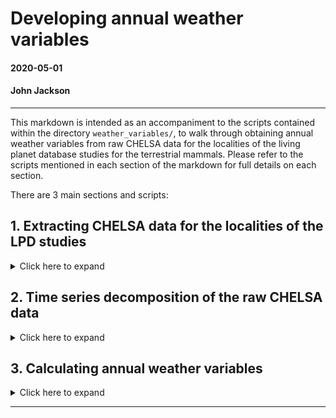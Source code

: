# Developing annual weather variables

#### 2020-05-01 
#### John Jackson

---

This markdown is intended as an accompaniment to the scripts contained within the directory `weather_variables/`, to walk through obtaining annual weather variables from raw CHELSA data for the localities of the living planet database studies for the terrestrial mammals. Please refer to the scripts mentioned in each section of the markdown for full details on each section.

There are 3 main sections and scripts:

## 1. Extracting CHELSA data for the localities of the LPD studies
<details>
  <summary>Click here to expand</summary>

### `chelsa_extraction_pilot.R`

The first task is to extract values of temperature and precipitation from the CHELSA raster files for the localities of our LPD studies. The limitation here is the computational intensity of extracting values from such large raster files. This issue is addressed neatly using methods of extraction from the `exactextractr` package alongside `raster`.

For the mammal data, we restricted the raw data to only include years that overlapped with the CHELSA data i.e. 1979-2013 and only studies that had over 5 years of data. This left **1143** studies. For each of the studies that remained after the restrictions, we expanded the data out to include all year-month combinations from 1979-2013 for each study. This is to give us full timeseries' that can be decomposed to extract anomalies/deviations in the weather. The data looks like this:

```
## 1a. Mammal living planet data

glimpse(mam)
Rows: 480,060
Columns: 6
$ ID        <dbl> 28, 28, 28, 28, 28, 28, 28, 28, 28, 28, 28, 28, 28, 28, 28, 28, 28, 28, 28, 28,…
$ Binomial  <chr> "Acinonyx_jubatus", "Acinonyx_jubatus", "Acinonyx_jubatus", "Acinonyx_jubatus",…
$ Latitude  <dbl> -2.33333, -2.33333, -2.33333, -2.33333, -2.33333, -2.33333, -2.33333, -2.33333,…
$ Longitude <dbl> 34.58333, 34.58333, 34.58333, 34.58333, 34.58333, 34.58333, 34.58333, 34.58333,…
$ year      <int> 1979, 1979, 1979, 1979, 1979, 1979, 1979, 1979, 1979, 1979, 1979, 1979, 1980, 1…
$ month     <int> 1, 2, 3, 4, 5, 6, 7, 8, 9, 10, 11, 12, 1, 2, 3, 4, 5, 6, 7, 8, 9, 10, 11, 12, 1…
```

Where each study has a unique ID, is on a particular species (Binomial), and has location information in Latitude and Longitude (although not necessarily a specific location). Note that we also have year and month, which begins in January 1979 (the start of the study) for every study.

Then we set up a `files_df` data.frame, which stores the file path, year and month of each of the rasters for indexing when we extract the data.

```
## 1b. CHELSA raster file lists

# from the UCloud - you select the files you want to use when creating the job
U_t <- "CHELSA/temperature"
U_p <- "CHELSA/precipitation"

files_temp <- paste(U_t, list.files(U_t), sep = "/")
files_precip <- paste(U_p, list.files(U_p), sep = "/")

files_df <- tibble(files_temp, files_precip) %>% 
  mutate(year = map_int(files_temp, ~ as.integer(strsplit(.x, "_")[[1]][3]))) %>% 
  mutate(month = map_int(files_temp, ~ as.integer(strsplit(.x, "_")[[1]][4])))
```

### Extract raster values

Now we go through the files and find the studies in the mammal data that are associated with the year-month combination of that files_df row, and extract the CHELSA data for it. In the code below, x is the current row of the files_df data. Once we have the c_species (current species data) tibble and the rasters in chelsa_temp and chelsa_precip, we set the NA values of precipitation, which are those above 65000. Then, we have to convert the mammal data to the coordinate reference system of the raster files, which is *WGS84*. 

```
  # 1. extract the right data
  c_species = dplyr::filter(mam,
                            year == files_df[x,]$year,
                            month == files_df[x,]$month)
  
  chelsa_temp   = raster(x = files_df[x,]$files_temp)
  chelsa_precip = raster(x = files_df[x,]$files_precip)
  
  # incorporating NAs
  chelsa_precip[values(chelsa_precip) > 65000] = NA_real_
  
    # 2. Converting the species data to spatial data and aligning with CHELSA coordinate reference
  coordinates(c_species) = c("Longitude","Latitude")
  pbase = "+proj=longlat +datum=WGS84 +no_defs +ellps=WGS84 +towgs84=0,0,0"
  proj4string(c_species) = pbase
  c_species = spTransform(c_species, crs(chelsa_temp))
  

```
Then we extract the necessary data. The `raster` package enables you to do this with square bracket indexing.

```
  #_________________________________________________________________________________________________
  # 3a. Extract the climate data from exact points- Takes a while
  cells_sp = cellFromXY(chelsa_temp, c_species)
  c_species$raster_cell = cells_sp
  c_species$temp = chelsa_temp[cells_sp] / 10 - 273.15 # Kelvin to celcius
  c_species$precip = chelsa_precip[cells_sp]
```
---

### Considering buffers

There are several potential problems with extracting just a single raster value for each mammal study in each month-year. The coordinates given in the data may not be in reference to the specific location of the population, and more just an indication of the general location of the study area. The location noted might also not be biologically relevant to the study species. For migratory/highly mobile species for example, a much broader climatic area my be covered by the population. 

Therefore, creating buffers of varying radius around each study site enables us to (partially) address some of these spatial difficulties. The `rgeos` package gives us tools to create a buffer with a specific radius around our coordinate points. The only slight hurdle here is that we are in a *WGS84* CRS, which would mean the buffer radius is in radians. We first have to convert the coordinates to the *UTM* CRS, which projects in meters. The result of the buffer is a spatial polygon, for which we want to extract a weighted mean from the raster cells it overlaps. This is achieved with the `exactextract` package. This makes things much much faster than traditional indexing. This general code, here for a buffer of 50m (essentially the exact raster point) is as follows:

```
  # 3b. Extracting the climate data from a small buffer radius of 50m - if ~identical will use this
  ## Key advantage is using exactextractr, which uses C++ coding to do raster operations much faster.
  ## First convert to the Universal Transverse Mercator projection system to buffer in m accurately
  
  p_utm = CRS("+proj=utm +datum=WGS84")
  utm = spTransform(c_species, p_utm)
  
  # buffer width is the radius in units of the CRS, using 50 line segments for the 
  # approximation of a circle and the study ID as our ID variable
  csp_buff_small = rgeos::gBuffer(utm, width = 50, quadsegs = 50,
                                  byid = TRUE, id = utm$ID)
  
  ## Convert back to WGS84 to extract from CHELSA and convert to sf type
  csp_buff_wgs_small = sf::st_as_sf(spTransform(csp_buff_small, 
                                                CRS("+proj=longlat +datum=WGS84 +no_defs +ellps=WGS84 +towgs84=0,0,0")))
  c_species$temp_50m = (exact_extract(x = chelsa_temp, y = csp_buff_wgs_small, 
                                      fun = "mean", progress = FALSE)/10) - 273.15
  c_species$precip_50m = exact_extract(x = chelsa_precip, y = csp_buff_wgs_small, 
                                       fun = "mean", progress = FALSE)
```

This is then repeated in our code for a radius of 5km and a radius of 50km, which give different levels of spatial scales to explore in terms of population responses (see correlations of these buffer values in the additional plots found in `/plots/developing_annual_weather_variables/`). To visualise this concept more intuitively, imagine a study taking place at my department at the University of Southern Denmark in Odense, DK, with coordinates Long = 10.425869, Lat = 55.368266 (see `buffer_example_sdu.R`). Here we can see the exact study location (black point) and then the buffer polygons that would be used to calculate the weighted mean of the CHELSA data, for 5km and 50km, respectively.

<img src="../plots/developing_annual_weather_variables/buffer_example_sdu.jpeg" width="800" />

These extractions, both exact and for buffer polygons were repeated for all year-month combinations for the CHELSA data and all ~1100 studies. The result is a dataset, named `mam_chelsa` of monthly weather variables at all the different study localities:

![](../plots/chelsa_raw/temp_mam.jpeg)
![](../plots/chelsa_raw/precip_mam.jpeg)

</details>

## 2. Time series decomposition of the raw CHELSA data
<details>
  <summary>Click here to expand</summary>

### `weather_decomposition.R`

When an organism/population responds to the weather, we hypothesise it will more often respond to deviations from the weather that is expected, rather than to the raw weather, which has seasonal variation etc. that organisms have evolved to track. Therefore, in addition to the raw weather variables, we also want to evaluate these deviations, or anomalies, in the weather.

Here, we use an **Additive Seasonal Decomposition by Loess**, or **STL**, decomposition. This uses a Loess smoothing approach to estimate the seasonal (annual cycle) and trend (mean change across the time series) components, and then the additional remainder not accounted for by the seasonal or trend components. This remainder, or anomaly component, gives us the deviation in the weather compared to what is expected.

Here, we will walk through an example of this for temperature for a single study: Cheetah in Tanzania:

```
## Test - temp for ID 28 - Cheetah
temp_test <- mam_chelsa %>% 
  filter(ID == 28) %>% 
  dplyr::select(ID, Binomial, 
                Longitude, Latitude, 
                year, month, temp) %>% 
  mutate(date = as.Date(paste0(year, "-", month, "-", "01")), # first day of the month - justified? matters?
         temp = as.numeric(scale(temp))) 
```

Note that we have scaled the temperature values using a z transformation and that we are converting the month and year to have a formal date format. We scaled all weather values (particularly important for precipitation) to minimise the seasonality of the final anomalies and to ensure they were normally distributed. The scaled raw temperature for the Cheetah study between 1979-2013 is as follows.

![](../plots/developing_annual_weather_variables/temp_scale_cheetah_example.jpeg)

The decomposition is straightforward using base functions in R that are efficient at handling time-series objects. First we have to convert our temperatures and dates to a time-series object though, which requires us to use the `zoo` package. The frequency of the time-series is 12, because we have monthly observations, and we are starting from the first month of 1979.

```
test_ts <- ts(zoo(temp_test$temp, order.by= temp_test$date),
               frequency=12, start=c(1979,1))
```

Then we perform the STL decomposition using the `stl` function in base R. There are lots of arguments in the stl function, but it is critical to control the s.window - number of years (in our case) in the seasonal window with which the seasonal component can vary in magnitude across, and the t.window - number of monthly (in our case) observations with which to estimate the basis dimensions of the trend component. We opted to use a relatively low value of s.window to account for studies that have had changes in seasonal weather patterns over recent decades, and a large t.window value to extract only the ~linear underlying trend.

```
test_stl <- stl(test_ts, s.window=7, t.window = 1000)
```

This additive decomposition gives us the seasonal, trend, and anomaly components, that we can extract easily for further use. This is what the decomposition looks like for the Cheetah study.

<img src="../plots/developing_annual_weather_variables/weather_decomposition_example_cheetah.jpeg" width="650" />

Then, in the rest of the script, we repeat the STL decomposition for each of our studies and weather variable buffer scales. In the plots/ directory are examples of temperature and precipitation decompositions for ten randomly sampled studies. This data also enables us to explore the relative variation in the seasonal component compared to the anomaly component, because, for example, we expect that in highly seasonal environments at more extreme latitudes, we will see more seasonal patterns, whereas at lower latitudes we expect less variation in the season and more in the anomaly. 

These anomalies give us a sensible evaluation of the deviations of weather in each month of our study, and are stored in the `chelsa_stl` object.

</details>

## 3. Calculating annual weather variables
<details>
  <summary>Click here to expand</summary>
  
### `annual_weather_variables.R`

The final step of getting weather variables that we can assess with respect to abundance changes is to calculate a set of annual weather variables from the anomalies that can be linked to abundance. There are several potential candidates for aspects of the weather anomalies that species may be responding to, including the central tendency,  maxima/minima, variance, moments, or number of extreme values. 

In `annual_weather_variables.R`, we load in the `chelsa_stl` RDS file, and then calculate annual summary statistics for each study and each buffer scale.

```
mam_chelsa_annual <- chelsa_stl %>% 
  group_by(ID, scale) %>% 
  # adding summary stats for 8 and 9 for the full time series - odd values
  mutate(temp_anomaly_sd = sd(temp_anomaly),
         temp_anomaly_mean = mean(temp_anomaly),
         precip_anomaly_sd = sd(precip_anomaly),
         precip_anomaly_mean = mean(precip_anomaly),
         temp_odd = temp_anomaly_mean + (2*temp_anomaly_sd),
         precip_odd = precip_anomaly_mean + (2*precip_anomaly_sd)) %>% 
  ungroup() %>% 
  group_by(ID, year, scale) %>% 
  summarise(Binomial = Binomial[1], 
            Longitude = Longitude[1], 
            Latitude = Latitude[1],
            
            # 1) Mean climate variable - raw central tendency
            mean_temp = mean(temp),
            mean_precip = mean(precip),
            
            # 2) Mean anomaly - central tendency
            mean_temp_anomaly = mean(temp_anomaly),
            mean_precip_anomaly = mean(precip_anomaly),
            
            # 3) Mean absolute anomaly - central tendency
            mean_abtemp_anomaly = mean(abs(temp_anomaly)),
            mean_abprecip_anomaly = mean(abs(precip_anomaly)),
            
            # 4) Maximum/minimum anomaly
            max_temp_anomaly = max(temp_anomaly),
            max_precip_anomaly = max(precip_anomaly),
            
            min_temp_anomaly = min(temp_anomaly),
            min_precip_anomaly = min(precip_anomaly),
            
            # 5) Weather variance
            temp_variance = var(temp_anomaly),
            precip_variance = var(precip_anomaly),
            
            # 6) Anomaly skewness - Symmetry of the distribution
            temp_anomaly_skewness = skewness(temp_anomaly),
            precip_anomaly_skewness = skewness(precip_anomaly),
            
            # 7) Anomaly Kurtosis - weight of the tails relative to the rest of the distribution - not peakedness
            temp_anomaly_kurtosis = kurtosis(temp_anomaly),
            precip_anomaly_kurtosis = kurtosis(precip_anomaly),
            
            # 8) no. odd months - extreme values
            num_odd_months_temp = length(which(abs(temp_anomaly) > temp_odd[1])),
            num_odd_months_precip = length(which(abs(precip_anomaly) > precip_odd[1])),
            
            # 9) no. consecutive odd months - extreme values
            num_consecutive_odd_months_temp = 
              length(which(diff(which(abs(temp_anomaly) > temp_odd[1])) == 1)),
            num_consecutive_odd_months_precip = 
              length(which(diff(which(abs(precip_anomaly) > precip_odd[1])) == 1))) %>% 
  ungroup()
```

These 9 variables describe several aspects of annual weather for each of our study localities. Pairwise correlations between these different variables is presented in the following pairs plots.

![](../plots/developing_annual_weather_variables/temp_annual_weather_correlations.jpeg)
![](../plots/developing_annual_weather_variables/precip_annual_weather_correlations.jpeg)
</details>

---





